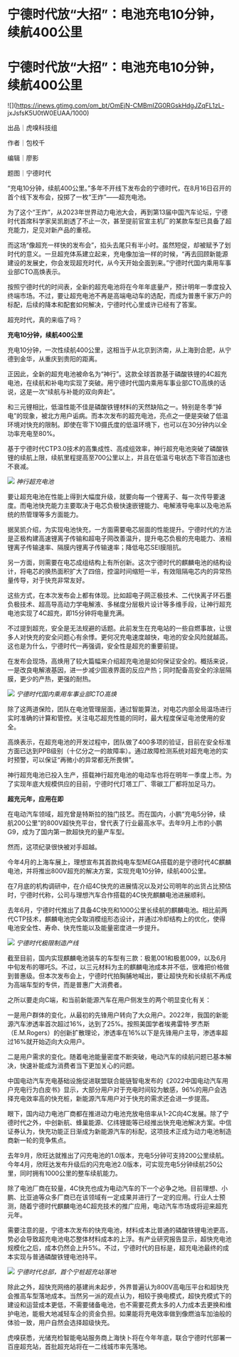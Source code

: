 # 宁德时代放“大招”：电池充电10分钟，续航400公里

# 宁德时代放“大招”：电池充电10分钟，续航400公里

![](https://inews.gtimg.com/om_bt/OmEjN-CMBmIZG0RGskHdgJZqFL1zL-
jxJsfsK5U0tW0EUAA/1000)

出品｜虎嗅科技组

作者｜包校千

编辑｜廖影

题图｜宁德时代

“充电10分钟，续航400公里。”多年不开线下发布会的宁德时代，在8月16日召开的首个线下发布会，投掷了一枚“王炸”——超充电池。

为了这个“王炸”，从2023年世界动力电池大会，再到第13届中国汽车论坛，宁德时代首席科学家吴凯剧透了不止一次，甚至提前官宣主机厂的某款车型已具备了超充能力，足见对新产品的重视。

而这场“像超充一样快的发布会”，掐头去尾只有半小时。虽然短促，却被赋予了划时代的意义。一旦超充体系建立起来，充电像加油一样的时候，“再去回顾新能源建设的发展史，你会发现超充时代，从今天开始全面到来。”宁德时代国内乘用车事业部CTO高焕表示。

按照宁德时代的时间表，全新的超充电池将在今年年底量产，预计明年一季度投入终端市场。不过，要让超充电池不再是高端电动车的选配，而成为普惠千家万户的标配，后续的降本和配套如何解决，宁德时代心里或许已经有了答案。

超充时代，真的来临了吗？

**充电10分钟，续航400公里**

充电10分钟，一次性续航400公里，这相当于从北京到济南，从上海到合肥，从宁德到金华，从重庆到贵阳的距离。

正因此，全新的超充电池被命名为“神行”。这款全球首款基于磷酸铁锂的4C超充电池，在续航和补电均实现了突破。用宁德时代国内乘用车事业部CTO高焕的话说，这是一次“续航与补能的双向奔赴”。

和三元锂相比，低温性能不佳是磷酸铁锂材料的天然缺陷之一。特别是冬季“掉电”的现象，被北方用户诟病。而本次发布的超充电池，亮点之一便是突破了低温环境对快充的限制。即使在零下10摄氏度的低温环境下，也可以在30分钟内以全功率充电至80%。

基于宁德时代CTP3.0技术的高集成性、高成组效率，神行超充电池突破了磷酸铁锂的续航上限，续航里程提高至700公里以上，并且在低温亏电状态下零百加速也不衰减。

![](https://inews.gtimg.com/om_bt/OWfWY0OQ5ne7ZayvQ1jiwrP7x3EeYR4O3y6BXC0GpxCtMAA/1000)
_神行超充电池_

要让超充电池在性能上得到大幅度升级，就要向每一个锂离子、每一次传导要速度。而电池快充能力主要取决于电芯负极快速嵌锂能力、电解液导电率以及电池系统的热管理等多方面能力。

据吴凯介绍，为实现电池快充，一方面需要电芯层面的性能提升。宁德时代的方法是正极构建高速锂离子传输和超电子网改善温升，提升电芯负极的充电能力、液相锂离子传输速率、隔膜内锂离子传输速率；降低电芯SEI膜阻抗。

另一方面，则需要在电芯成组结构上有所创新。这次宁德时代的麒麟电池的结构设计，将电芯的换热面积扩大了四倍，控温时间缩短一半，有效阻隔电芯内的异常热量传导，对于快充非常友好。

这些方式，在本次发布会上都有体现。比如超电子网正极技术、二代快离子环石墨负极技术、超高导高动力学电解液、多梯度分层极片设计等多维手段，让神行超充电池实现了4C超充，即15分钟将电量充满。

不过提到超充，安全是无法规避的话题。此前发生在充电站的一些自燃事故，让很多人对快充的安全问题心有余悸。更何况充电速度越快，电池的安全风险就越高。这也是为什么，宁德时代一再强调，安全性是超充的重要前提。

在发布会现场，高焕用了较大篇幅来介绍超充电池是如何保证安全的。概括来说，一是改良电解液基因，进一步减少固液界面的反应产热；同时配备高安全的涂层隔膜，更少的产热，更强的耐热。

![](https://inews.gtimg.com/om_bt/OO4y2FTju8VgoZjQUhFqfrsVdpQ8wqCHEqVG4HmaQSL9cAA/1000)
_宁德时代国内乘用车事业部CTO高焕_

除了这两道保险，团队在电池管理层面，通过智能算法，对电芯内部全局温场进行实时准确的计算和管控。关注电芯超充性能的同时，最大程度保证电池使用的安全。

高焕表示，在超充电池的开发过程中，团队做了400多项的验证，目前在安全标准方面已达到PPB级别（十亿分之一的故障率）。通过故障检测系统对超充电池的实时预警，可以保证“再微小的异常都无所畏惧”。

神行超充电池已投入生产，搭载神行超充电池的电动车也将在明年一季度上市。为了实现年底大规模供应的目前，宁德时代灯塔工厂、零碳工厂都将加足马力。

**超充元年，应用在即**

在电动汽车领域，超充曾是特斯拉的独门技艺。而在国内，小鹏“充电5分钟，续航200公里”的800V超快充平台，曾代表了行业最高水平。去年9月上市的小鹏G9，成为了国内第一款超快充的量产车型。

然而，这项纪录很快被对手超越。

今年4月的上海车展上，理想宣布其首款纯电车型MEGA搭载的是宁德时代4C麒麟电池，并将推出800V超充的解决方案，实现充电10分钟，续航400公里。

在7月底的机构调研中，在介绍4C快充的进展情况以及对公司明年的出货占比预估时，宁德时代称，公司与理想汽车合作搭载的4C快充麒麟电池进展顺利。

去年6月，宁德时代推出了具备4C快充和1000公里长续航的麒麟电池。相比前两代CTP技术，麒麟电池完全取消模组形态设计，并通过冷却结构上的优化，使得电池安全性、寿命、快充性能以及能量密度进一步提升。

![](https://inews.gtimg.com/om_bt/O1RVcP6rYqFE5Uf23LCjsiv8ceiD4Q_R4fuveUOQZjpqgAA/1000)
_宁德时代极限制造产线_

截至目前，国内实现麒麟电池装车的车型有三款：极氪001和极氪009，以及6月中旬发布的哪吒S。不过，以三元材料为主的麒麟电池成本并不低，很难把价格做到普惠级。但本次发布会上，宁德时代拍胸脯地喊出，要让超快充和长续航不再成为高端车型的专供，而是普惠广大消费者。

之所以要走向C端，和当前新能源汽车在用户侧发生的两个明显变化有关：

一是用户群体的变化，从最初的先锋用户转向了大众用户。2022年，我国的新能源汽车渗透率首次超过16%，达到了25%。按照美国学者埃弗雷特·罗杰斯（E.M.Rogers）的创新扩散理论，渗透率在16%以下是先锋用户主导，渗透率超过16%就开始迈向大众用户。

二是用户需求的变化。随着电池能量密度不断突破，电动汽车的续航问题已基本解决，快速补能成为消费者当下更加关心的问题。

中国电动汽车充电基础设施促进联盟联合能链智电发布的《2022中国电动汽车用户充电行为白皮书》显示，大部分用户对于充电时间较为敏感，96%的用户会选择充电效率高的快充桩，新能源汽车用户对于快充的需求还会进一步提高。

眼下，国内动力电池厂商都在推进动力电池充放电倍率从1-2C向4C发展。除了宁德时代之外，中创新航、蜂巢能源、亿纬锂能等已经推出快充电池解决方案。中信证券认为，快充功能正日渐成为新能源汽车的标配，这项技术正成为动力电池制造商新一轮的竞争焦点。

去年9月，欣旺达就推出了闪充电池的1.0版本，充电5分钟可支持200公里续航。今年4月，欣旺达发布升级后的闪充电池2.0版本，可实现充电5分钟续航250公里，同时拥有1000公里的整车续航能力。

除了电池厂商在较量，4C快充也成为电动汽车的下一个必争之地。目前理想、小鹏、比亚迪等众多厂商已在该领域有一定成果并进行了一定的应用。行业人士预测，随着宁德时代麒麟电池4C超充技术的推广应用，电动汽车市场或将迎来超充元年。

需要注意的是，宁德本次发布的快充电池，材料成本比普通的磷酸铁锂电池更高，势必会导致超充电池电芯整体材料成本的上浮。有产业研究报告显示，超快充电池规模化之后，成本仍然会上升5%。不过，宁德时代的目标是，超充电池最终的成本实现与普通磷酸铁锂电池持平。

![](https://inews.gtimg.com/om_bt/OT9NhvnZKDWz3lVZdZSRCHEv90QrnLX89f3Fu29xCPFp0AA/1000)
_宁德时代总部，首个宁桩超充站落地_

除此之外，超快充网络的基建尚未起步，外界普遍认为800V高电压平台和超快充会推高车型落地成本。当然另一派的观点认为，相较于换电模式，超快充模式下的建设和运营成本更低，不需要储备电池，也不需要花费太多的人力成本去更换和维护电池，能极大地减轻车企的资金负担。如果能将充电效率做到像燃油车加油般的体验一致，用户自然会选择超级快充。

虎嗅获悉，光储充检智能电站服务商上海快卜将在今年年底，联合宁德时代部署一百座超充站，首批超充站将在一二线城市率先落地。

